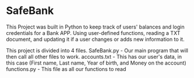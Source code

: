 # SafeBank
This Project was built in Python to keep track
of users' balances and login credentials for a Bank APP.
Using user-defined functions, reading a TXT document,
and updating it if a user changes or adds new
information to it.

This project is divided into 4 files.
SafeBank.py - Our main program that will then call all other files to work.
accounts.txt - This has our user's data, in this case (First name, Last name, Year of birth, and Money on the account)
functions.py - This file as all our functions to read

